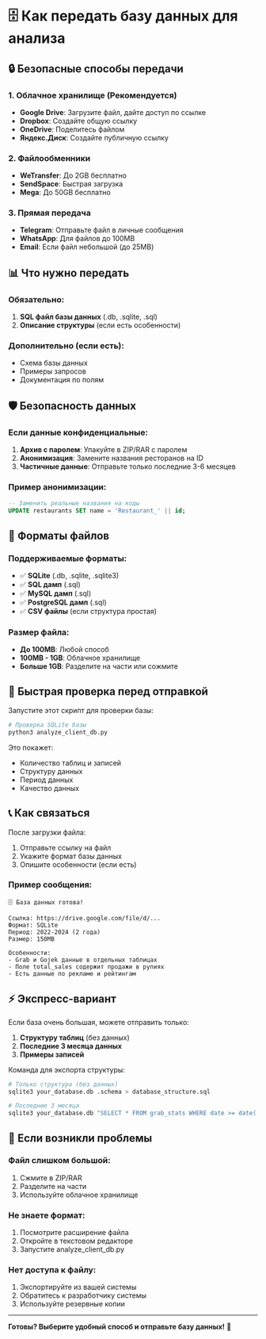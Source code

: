 # 🗄️ Как передать базу данных для анализа

## 🔒 Безопасные способы передачи

### 1. **Облачное хранилище** (Рекомендуется)
- **Google Drive**: Загрузите файл, дайте доступ по ссылке
- **Dropbox**: Создайте общую ссылку
- **OneDrive**: Поделитесь файлом
- **Яндекс.Диск**: Создайте публичную ссылку

### 2. **Файлообменники**
- **WeTransfer**: До 2GB бесплатно
- **SendSpace**: Быстрая загрузка
- **Mega**: До 50GB бесплатно

### 3. **Прямая передача**
- **Telegram**: Отправьте файл в личные сообщения
- **WhatsApp**: Для файлов до 100MB
- **Email**: Если файл небольшой (до 25MB)

## 📊 Что нужно передать

### Обязательно:
1. **SQL файл базы данных** (.db, .sqlite, .sql)
2. **Описание структуры** (если есть особенности)

### Дополнительно (если есть):
- Схема базы данных
- Примеры запросов
- Документация по полям

## 🛡️ Безопасность данных

### Если данные конфиденциальные:
1. **Архив с паролем**: Упакуйте в ZIP/RAR с паролем
2. **Анонимизация**: Замените названия ресторанов на ID
3. **Частичные данные**: Отправьте только последние 3-6 месяцев

### Пример анонимизации:
```sql
-- Заменить реальные названия на коды
UPDATE restaurants SET name = 'Restaurant_' || id;
```

## 📁 Форматы файлов

### Поддерживаемые форматы:
- ✅ **SQLite** (.db, .sqlite, .sqlite3)
- ✅ **SQL дамп** (.sql)
- ✅ **MySQL дамп** (.sql)
- ✅ **PostgreSQL дамп** (.sql)
- ✅ **CSV файлы** (если структура простая)

### Размер файла:
- **До 100MB**: Любой способ
- **100MB - 1GB**: Облачное хранилище
- **Больше 1GB**: Разделите на части или сожмите

## 🚀 Быстрая проверка перед отправкой

Запустите этот скрипт для проверки базы:

```bash
# Проверка SQLite базы
python3 analyze_client_db.py
```

Это покажет:
- Количество таблиц и записей
- Структуру данных
- Период данных
- Качество данных

## 📞 Как связаться

После загрузки файла:
1. Отправьте ссылку на файл
2. Укажите формат базы данных
3. Опишите особенности (если есть)

### Пример сообщения:
```
🗄️ База данных готова!

Ссылка: https://drive.google.com/file/d/...
Формат: SQLite
Период: 2022-2024 (2 года)
Размер: 150MB

Особенности:
- Grab и Gojek данные в отдельных таблицах
- Поле total_sales содержит продажи в рупиях
- Есть данные по рекламе и рейтингам
```

## ⚡ Экспресс-вариант

Если база очень большая, можете отправить только:
1. **Структуру таблиц** (без данных)
2. **Последние 3 месяца данных**
3. **Примеры записей**

Команда для экспорта структуры:
```bash
# Только структура (без данных)
sqlite3 your_database.db .schema > database_structure.sql

# Последние 3 месяца
sqlite3 your_database.db "SELECT * FROM grab_stats WHERE date >= date('now', '-3 months')" > recent_data.csv
```

## 🔧 Если возникли проблемы

### Файл слишком большой:
1. Сжмите в ZIP/RAR
2. Разделите на части
3. Используйте облачное хранилище

### Не знаете формат:
1. Посмотрите расширение файла
2. Откройте в текстовом редакторе
3. Запустите analyze_client_db.py

### Нет доступа к файлу:
1. Экспортируйте из вашей системы
2. Обратитесь к разработчику системы
3. Используйте резервные копии

---

**Готовы? Выберите удобный способ и отправьте базу данных!** 🚀